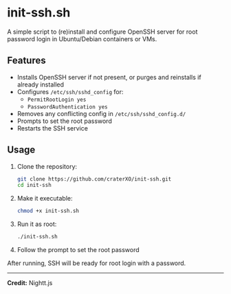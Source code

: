 # init-ssh.sh

A simple script to (re)install and configure OpenSSH server for root password login in Ubuntu/Debian containers or VMs.

## Features
- Installs OpenSSH server if not present, or purges and reinstalls if already installed
- Configures `/etc/ssh/sshd_config` for:
  - `PermitRootLogin yes`
  - `PasswordAuthentication yes`
- Removes any conflicting config in `/etc/ssh/sshd_config.d/`
- Prompts to set the root password
- Restarts the SSH service

## Usage
1. Clone the repository:
   ```sh
   git clone https://github.com/craterXO/init-ssh.git
   cd init-ssh
   ```
2. Make it executable:
   ```sh
   chmod +x init-ssh.sh
   ```
3. Run it as root:
   ```sh
   ./init-ssh.sh
   ```
4. Follow the prompt to set the root password

After running, SSH will be ready for root login with a password.

---

**Credit:** Nightt.js
